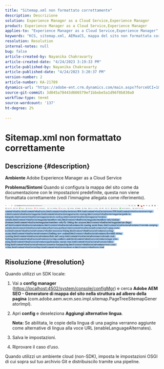 ```yaml
---
title: "Sitemap.xml non formattato correttamente"
description: Descrizione
solution: Experience Manager as a Cloud Service,Experience Manager
product: Experience Manager as a Cloud Service,Experience Manager
applies-to: "Experience Manager as a Cloud Service,Experience Manager"
keywords: "KCS, sitemap.xml, AEMaaCS, mappa del sito non formattata correttamente, Generatore mappa del sito ad albero della pagina, alternativa lingua"
resolution: Resolution
internal-notes: null
bug: false
article-created-by: Nayanika Chakravarty
article-created-date: "4/24/2023 3:19:33 PM"
article-published-by: Nayanika Chakravarty
article-published-date: "4/24/2023 3:20:37 PM"
version-number: 2
article-number: KA-21789
dynamics-url: "https://adobe-ent.crm.dynamics.com/main.aspx?forceUCI=1&pagetype=entityrecord&etn=knowledgearticle&id=47b0c165-b3e2-ed11-a7c7-6045bd006239"
source-git-commit: 3d045a78443d606579ef1bbebe5a1d96f0b830a0
workflow-type: tm+mt
source-wordcount: '137'
ht-degree: 2%

---
```


# Sitemap.xml non formattato correttamente

## Descrizione {#description}

<b>Ambiente</b>
Adobe Experience Manager as a Cloud Service


<b>Problema/Sintomi</b>
Quando si configura la mappa del sito come da documentazione con le impostazioni predefinite, questa non viene formattata correttamente (vedi l’immagine allegata come riferimento).

![](assets/___48b0c165-b3e2-ed11-a7c7-6045bd006239___.png)


## Risoluzione {#resolution}


Quando utilizzi un SDK locale:

1. Vai a <b>config manager</b> ([https://localhost:4502/system/console/configMgr](http://localhost:4502/system/console/configMgr%29 "Segui collegamento")) e cerca <b>Adobe AEM SEO - Generatore di mappa del sito nella struttura ad albero della pagina</b> (com.adobe.aem.wcm.seo.impl.sitemap.PageTreeSitemapGeneratorImpl).


2. Apri <b>config</b> e deseleziona <b>Aggiungi alternative lingua</b>.



   <b>Nota: </b>Se abilitata, le copie della lingua di una pagina verranno aggiunte come alternative di lingua alla voce URL<b> </b>(enableLanguageAlternates).


3. Salva le impostazioni.


4. Riprovare il caso d’uso.


Quando utilizzi un ambiente cloud (non-SDK), imposta le impostazioni OSGI di cui sopra sul tuo archivio Git e distribuiscilo tramite una pipeline.
